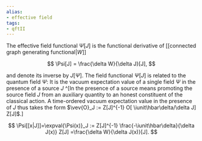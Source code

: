 ```yaml
---
alias:
- effective field
tags:
- qftII
---
```

The effective field functional $\Psi[J]$
is the functional derivative of  [[connected graph generating functional|$W$]]

$$
\Psi[J] = \frac{\delta W}{\delta J}[J],
$$

and denote its inverse by $J[\Psi]$.
The field functional $\Psi[J]$ is related to the quantum field $\Psi$:
It is the vacuum expectation value of a single field $\Psi$
in the presence of a source $J$
^[In the presence of a source means promoting the source field $J$ from an auxiliary quantity to an honest constituent of the classical action. A time-ordered vacuum expectation value in the presence of $J$ thus takes the form $\vev{O}_J := Z[J]^{-1} O[ \iunit\hbar\delta/\delta J] Z[J]$.]

$$
\Psi[[x|J]]=\expval{\Psi(x)}_J := Z[J]^{-1} \frac{-\iunit\hbar\delta}{\delta J(x)} Z[J]
=\frac{\delta W}{\delta J(x)}[J].
$$